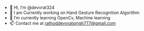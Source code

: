 - 👋 Hi, I’m @devvrat324
- 🧾 I am Currently working on Hand Gesture Recognition Algorithm
- 🌱 I’m currently learning OpenCv, Machine learning
- 📫 Contact me at rathoddevvratsingh777@gmail.com




<!---
devvrat324/devvrat324 is a ✨ special ✨ repository because its `README.md` (this file) appears on your GitHub profile.
You can click the Preview link to take a look at your changes.
--->
